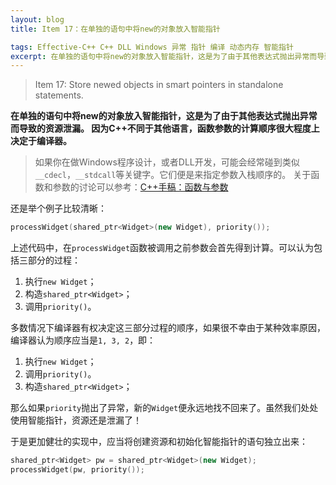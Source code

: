 ```yaml
---
layout: blog
title: Item 17：在单独的语句中将new的对象放入智能指针

tags: Effective-C++ C++ DLL Windows 异常 指针 编译 动态内存 智能指针
excerpt: 在单独的语句中将new的对象放入智能指针，这是为了由于其他表达式抛出异常而导致的资源泄漏。因为C++不同于其他语言，函数参数的计算顺序很大程度上决定于编译器。
---
```


> Item 17: Store newed objects in smart pointers in standalone statements.

**在单独的语句中将new的对象放入智能指针，这是为了由于其他表达式抛出异常而导致的资源泄漏。
因为C++不同于其他语言，函数参数的计算顺序很大程度上决定于编译器。**

> 如果你在做Windows程序设计，或者DLL开发，可能会经常碰到类似`__cdecl`，`__stdcall`等关键字。它们便是来指定参数入栈顺序的。
> 关于函数和参数的讨论可以参考：[C++手稿：函数与参数][args]

还是举个例子比较清晰：

```cpp
processWidget(shared_ptr<Widget>(new Widget), priority());
```

上述代码中，在`processWidget`函数被调用之前参数会首先得到计算。可以认为包括三部分的过程：

1. 执行`new Widget`；
2. 构造`shared_ptr<Widget>`；
3. 调用`priority()`。

多数情况下编译器有权决定这三部分过程的顺序，如果很不幸由于某种效率原因，编译器认为顺序应当是`1, 3, 2`，即：

1. 执行`new Widget`；
2. 调用`priority()`。
3. 构造`shared_ptr<Widget>`；

那么如果`priority`抛出了异常，新的`Widget`便永远地找不回来了。虽然我们处处使用智能指针，资源还是泄漏了！

于是更加健壮的实现中，应当将创建资源和初始化智能指针的语句独立出来：

```cpp
shared_ptr<Widget> pw = shared_ptr<Widget>(new Widget);
processWidget(pw, priority());
```

[args]: /2015/07/07/cpp-functions-and-arguments.html
